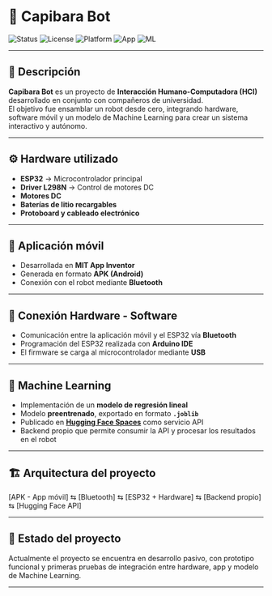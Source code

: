 # 🐹 Capibara Bot

![Status](https://img.shields.io/badge/status-in%20progress-yellow)
![License](https://img.shields.io/badge/license-MIT-blue)
![Platform](https://img.shields.io/badge/platform-ESP32-orange)
![App](https://img.shields.io/badge/app-Android-green)
![ML](https://img.shields.io/badge/Machine%20Learning-enabled-purple)

---

## 📖 Descripción

**Capibara Bot** es un proyecto de **Interacción Humano-Computadora (HCI)** desarrollado en conjunto con compañeros de universidad.  
El objetivo fue ensamblar un robot desde cero, integrando hardware, software móvil y un modelo de Machine Learning para crear un sistema interactivo y autónomo.

---

## ⚙️ Hardware utilizado

- **ESP32** → Microcontrolador principal  
- **Driver L298N** → Control de motores DC  
- **Motores DC**  
- **Baterías de litio recargables**  
- **Protoboard y cableado electrónico**  

---

## 📱 Aplicación móvil

- Desarrollada en **MIT App Inventor**  
- Generada en formato **APK (Android)**  
- Conexión con el robot mediante **Bluetooth**  

---

## 🔗 Conexión Hardware - Software

- Comunicación entre la aplicación móvil y el ESP32 vía **Bluetooth**  
- Programación del ESP32 realizada con **Arduino IDE**  
- El firmware se carga al microcontrolador mediante **USB**  

---

## 🤖 Machine Learning

- Implementación de un **modelo de regresión lineal**  
- Modelo **preentrenado**, exportado en formato **`.joblib`**  
- Publicado en **[Hugging Face Spaces](https://huggingface.co/spaces/cristiandiaz2403/CapibaraModel)** como servicio API  
- Backend propio que permite consumir la API y procesar los resultados en el robot  

---

## 🏗️ Arquitectura del proyecto

[APK - App móvil] ⇆ [Bluetooth] ⇆ [ESP32 + Hardware] ⇆ [Backend propio] ⇆ [Hugging Face API]


---

## 🚀 Estado del proyecto

Actualmente el proyecto se encuentra en desarrollo pasivo, con prototipo funcional y primeras pruebas de integración entre hardware, app y modelo de Machine Learning.  

---